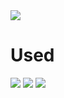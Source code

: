 <img src="https://capsule-render.vercel.app/api?type=waving&color=auto&height=200&section=header&text=게시판 CRUD Spring으로 구현해보기&fontSize=90" />


# Used
<img src="https://img.shields.io/badge/spring-6DB33F?style=flat-square&logo=Spring&logoColor=green"/> <img src="https://img.shields.io/badge/IntelliJ IDEA-000000?style=flat-square&logo=IntelliJ IDEA&logoColor=white"/>
<img src="https://img.shields.io/badge/MariaDB-003545?style=flat-square&logo=MariaDB&logoColor=brown"/>

